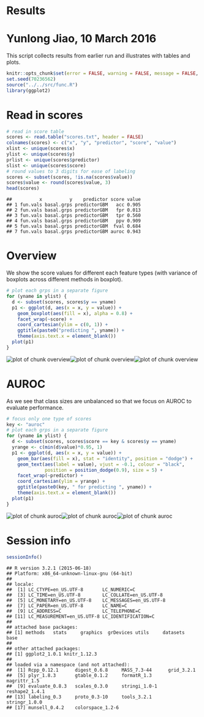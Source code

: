 # Results
# Yunlong Jiao, 10 March 2016

This script collects results from earlier run and illustrates with tables and plots.


```r
knitr::opts_chunk$set(error = FALSE, warning = FALSE, message = FALSE, fig.width = 12, fig.height = 8, dev = c("png","pdf"), fig.keep = "high", fig.path = "result_figure/", cache.path = "result_cache/")
set.seed(70236562)
source("../../src/func.R")
library(ggplot2)
```

# Read in scores


```r
# read in score table
scores <- read.table("scores.txt", header = FALSE)
colnames(scores) <- c("x", "y", "predictor", "score", "value")
xlist <- unique(scores$x)
ylist <- unique(scores$y)
prlist <- unique(scores$predictor)
slist <- unique(scores$score)
# round values to 3 digits for ease of labeling
scores <- subset(scores, !is.na(scores$value))
scores$value <- round(scores$value, 3)
head(scores)
```

```
##          x          y    predictor score value
## 1 fun.vals basal.grps predictorGBM   acc 0.905
## 2 fun.vals basal.grps predictorGBM   fpr 0.013
## 3 fun.vals basal.grps predictorGBM   tpr 0.560
## 4 fun.vals basal.grps predictorGBM   ppv 0.909
## 5 fun.vals basal.grps predictorGBM  fval 0.684
## 7 fun.vals basal.grps predictorGBM auroc 0.943
```

# Overview

We show the score values for different each feature types (with variance of boxplots across different methods in boxplot).


```r
# plot each grps in a separate figure
for (yname in ylist) {
  d <- subset(scores, scores$y == yname)
  p1 <- ggplot(d, aes(x = x, y = value)) + 
    geom_boxplot(aes(fill = x), alpha = 0.8) + 
    facet_wrap(~score) + 
    coord_cartesian(ylim = c(0, 1)) + 
    ggtitle(paste0("predicting ", yname)) + 
    theme(axis.text.x = element_blank())
  plot(p1)
}
```

![plot of chunk overview](result_figure/overview-1.png)![plot of chunk overview](result_figure/overview-2.png)![plot of chunk overview](result_figure/overview-3.png)

# AUROC

As we see that class sizes are unbalanced so that we focus on AUROC to evaluate performance.


```r
# focus only one type of scores
key <- "auroc"
# plot each grps in a separate figure
for (yname in ylist) {
  d <- subset(scores, scores$score == key & scores$y == yname)
  yrange <- c(min(d$value)*0.95, 1)
  p1 <- ggplot(d, aes(x = x, y = value)) + 
    geom_bar(aes(fill = x), stat = "identity", position = "dodge") + 
    geom_text(aes(label = value), vjust = -0.1, colour = "black", 
              position = position_dodge(0.9), size = 5) + 
    facet_wrap(~predictor) + 
    coord_cartesian(ylim = yrange) + 
    ggtitle(paste0(key, " for predicting ", yname)) + 
    theme(axis.text.x = element_blank())
  plot(p1)
}
```

![plot of chunk auroc](result_figure/auroc-1.png)![plot of chunk auroc](result_figure/auroc-2.png)![plot of chunk auroc](result_figure/auroc-3.png)

# Session info


```r
sessionInfo()
```

```
## R version 3.2.1 (2015-06-18)
## Platform: x86_64-unknown-linux-gnu (64-bit)
## 
## locale:
##  [1] LC_CTYPE=en_US.UTF-8       LC_NUMERIC=C              
##  [3] LC_TIME=en_US.UTF-8        LC_COLLATE=en_US.UTF-8    
##  [5] LC_MONETARY=en_US.UTF-8    LC_MESSAGES=en_US.UTF-8   
##  [7] LC_PAPER=en_US.UTF-8       LC_NAME=C                 
##  [9] LC_ADDRESS=C               LC_TELEPHONE=C            
## [11] LC_MEASUREMENT=en_US.UTF-8 LC_IDENTIFICATION=C       
## 
## attached base packages:
## [1] methods   stats     graphics  grDevices utils     datasets  base     
## 
## other attached packages:
## [1] ggplot2_1.0.1 knitr_1.12.3 
## 
## loaded via a namespace (and not attached):
##  [1] Rcpp_0.12.1      digest_0.6.8     MASS_7.3-44      grid_3.2.1      
##  [5] plyr_1.8.3       gtable_0.1.2     formatR_1.3      magrittr_1.5    
##  [9] evaluate_0.8.3   scales_0.3.0     stringi_1.0-1    reshape2_1.4.1  
## [13] labeling_0.3     proto_0.3-10     tools_3.2.1      stringr_1.0.0   
## [17] munsell_0.4.2    colorspace_1.2-6
```
